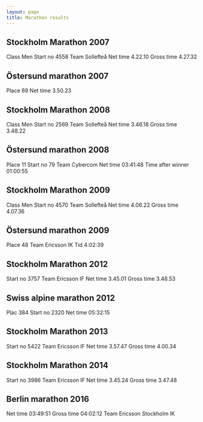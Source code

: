 ```yaml
---
layout: page
title: Marathon results
---
```

## Stockholm Marathon 2007

Class Men
Start no 4558
Team Sollefteå
Net time 4.22.10
Gross time 4.27.32

## Östersund marathon 2007

Place 69
Net time 3.50.23

## Stockholm Marathon 2008

Class Men
Start no 2569
Team Sollefteå
Net time 3.46.18
Gross time 3.48.22

## Östersund marathon 2008

Place 11
Start no 79
Team Cybercom
Net time 03:41:48
Time after winner 01:00:55

## Stockholm Marathon 2009

Class Men
Start no 4570
Team Sollefteå
Net time 4.06.22
Gross time 4.07.36

## Östersund marathon 2009

Place 48
Team Ericsson IK
Tid 4:02:39

## Stockholm Marathon 2012

Start no 3757
Team Ericsson IF
Net time 3.45.01
Gross time 3.48.53

## Swiss alpine marathon 2012

Plac 384
Start no 2320
Net time 05:32:15

## Stockholm Marathon 2013

Start no 5422
Team Ericsson IF
Net time 3.57.47
Gross time 4.00.34

## Stockholm Marathon 2014

Start no 3986
Team Ericsson IF
Net time 3.45.24
Gross time 3.47.48

## Berlin marathon 2016

Net time 03:49:51
Gross time 04:02:12
Team Ericsson Stockholm IK
